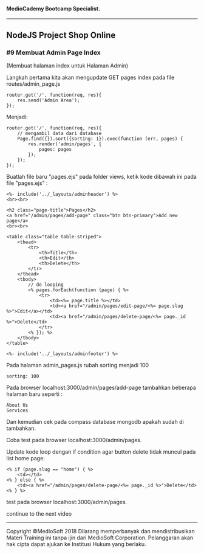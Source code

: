 #### MedioCademy Bootcamp Specialist.

---

## NodeJS Project Shop Online

### #9 Membuat Admin Page Index

(Membuat halaman index untuk Halaman Admin)

Langkah pertama kita akan mengupdate GET pages index pada file routes/admin_page.js

	router.get('/', function(req, res){
		res.send('Admin Area');
	});
	
Menjadi:

	router.get('/', function(req, res){
		// mengambil data dari database
		Page.find({}).sort({sorting: 1}).exec(function (err, pages) {
			res.render('admin/pages', {
				pages: pages	
			});
		});
	});

Buatlah file baru "pages.ejs" pada folder views, ketik kode dibawah ini pada file "pages.ejs" :

	<%- include('../_layouts/adminheader') %>
	<br><br>

	<h2 class="page-title">Pages</h2>
	<a href="/admin/pages/add-page" class="btn btn-primary">Add new page</a>
	<br><br>
	
	<table class="table table-striped">
		<thead>
			<tr>
				<th>Title</th>
				<th>Edit</th>
				<th>Delete</th>
			</tr>
		</thead>
		<tbody>
			// do looping
			<% pages.forEach(function (page) { %>
				<tr>
					<td><%= page.title %></td>
					<td><a href="/admin/pages/edit-page/<%= page.slug %>">Edit</a></td>
					<td><a href="/admin/pages/delete-page/<%= page._id %>">Delete</td>
				</tr>
			<% }); %>
		</tbody>
	</table>
		
	<%- include('../_layouts/adminfooter') %>

Pada halaman admin_pages.js rubah sorting menjadi 100

	sorting: 100
	
Pada browser localhost:3000/admin/pages/add-page tambahkan beberapa halaman baru seperti :

	About Us
	Services
	
Dan kemudian cek pada compass database mongodb apakah sudah di tambahkan.

Coba test pada browser localhost:3000/admin/pages.

Update kode loop dengan if condition agar button delete tidak muncul pada list home page:

	<% if (page.slug == "home") { %>
		<td></td>
	<% } else { %>
		<td><a href="/admin/pages/delete-page/<%= page._id %>">Delete</td>
	<% } %>

test pada browser localhost:3000/admin/pages.

continue to the next video
	


























---
Copyright &copy;MedioSoft 2018 
Dilarang memperbanyak dan mendistribusikan Materi Training ini tanpa ijin dari MedioSoft Corporation. Pelanggaran akan hak cipta dapat ajukan ke Institusi Hukum yang berlaku.